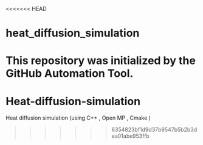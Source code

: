 <<<<<<< HEAD
# heat_diffusion_simulation

This repository was initialized by the GitHub Automation Tool.
=======
# Heat-diffusion-simulation
Heat diffusion simulation (using C++ , Open MP , Cmake )
>>>>>>> 6354823bf1d9d37b9547b5b2b3dea01abe953ffb

